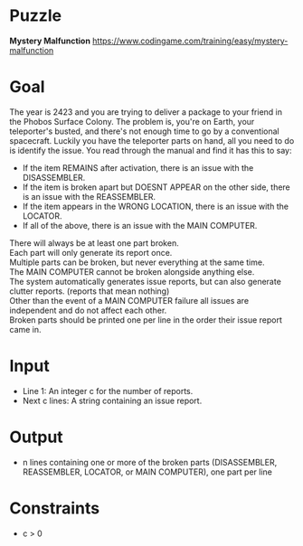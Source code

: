 # Puzzle
**Mystery Malfunction** https://www.codingame.com/training/easy/mystery-malfunction

# Goal
The year is 2423 and you are trying to deliver a package to your friend in the Phobos Surface Colony. The problem is, you're on Earth, your teleporter's busted, and there's not enough time to go by a conventional spacecraft. Luckily you have the teleporter parts on hand, all you need to do is identify the issue. You read through the manual and find it has this to say:
* If the item REMAINS after activation, there is an issue with the DISASSEMBLER.
* If the item is broken apart but DOESNT APPEAR on the other side, there is an issue with the REASSEMBLER.
* If the item appears in the WRONG LOCATION, there is an issue with the LOCATOR.
* If all of the above, there is an issue with the MAIN COMPUTER.

There will always be at least one part broken.  
Each part will only generate its report once.  
Multiple parts can be broken, but never everything at the same time.  
The MAIN COMPUTER cannot be broken alongside anything else.  
The system automatically generates issue reports, but can also generate clutter reports. (reports that mean nothing)  
Other than the event of a MAIN COMPUTER failure all issues are independent and do not affect each other.  
Broken parts should be printed one per line in the order their issue report came in.  

# Input
* Line 1: An integer c for the number of reports.
* Next c lines: A string containing an issue report.

# Output
* n lines containing one or more of the broken parts (DISASSEMBLER, REASSEMBLER, LOCATOR, or MAIN COMPUTER), one part per line

# Constraints
* c > 0
